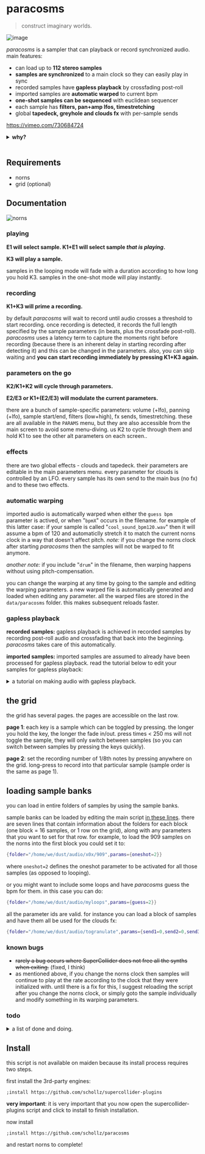 # paracosms

> construct imaginary worlds.

![image](https://user-images.githubusercontent.com/6550035/179411170-6295d18b-ab4c-44a7-a2ae-e313dd24c0ba.png)

*paracosms* is a sampler that can playback or record synchronized audio. main features:

- can load up to **112 stereo samples**
- **samples are synchronized** to a main clock so they can easily play in sync
- recorded samples have **gapless playback** by crossfading post-roll
- imported samples are **automatic warped** to current bpm
- **one-shot samples can be sequenced** with euclidean sequencer
- each sample has **filters, pan+amp lfos, timestretching**
- global **tapedeck, greyhole and clouds fx** with per-sample sends 


https://vimeo.com/730684724

<details><summary><strong>why?</strong></summary><br>

between april and june 2022 I made music primarily with [scripts][], SuperCollider, sox and random pre-recorded samples from other musicians. this endeavor culminated in [an album of 100 songs][DevelopingAnAlbum]. (more on that [here][]).

eventually I got the itch to make my workflow with samples more interactive, more performable, more *real-time*. so I put together a SuperCollider class I called "[paracosms][]" which is essentially >100 synchronized turntables that can be switched between one-shots and synchronized loops. initially I took a bunch of samples I collected and threw them into the grid with a thin norns wrapper around this SuperCollider paracosms class. it was [very fun][VeryFun]. 

for awhile now I've been thinking about how to record perfectly seamless loops of audio. I added [a new function to do this easily in sofcut](https://github.com/schollz/softcut-lib/tree/rec-once4). but around the time I was playing with samples I started played around with making a SuperCollider class to make a crossfading stereo recording system (like softcut). this became "[ouroborus][]".

without intending, I realized that I could combine ourborous with paracosms together into sampler/looper thing. its basically a thing that excells at recording and playing perfect audio loops. norns became the glue for these two supercollider classes - and it is now this *paracosms* script. 


</details>
<br>



## Requirements

- norns
- grid (optional)

## Documentation

![norns](https://user-images.githubusercontent.com/6550035/179410985-0ee42e5b-49e2-420d-8ef0-8107e49b42eb.jpg)

### playing

**E1 will select sample. K1+E1 will select sample *that is playing*.**

**K3 will play a sample.** 


samples in the looping mode will fade with a duration according to how long you hold K3. samples in the one-shot mode will play instantly.

### recording

**K1+K3 will prime a recording.** 

by default *paracosms* will wait to record until audio crosses a threshold to start recording. once recording is detected, it records the full length specified by the sample parameters (in beats, plus the crossfade post-roll). *paracosms* uses a latency term to capture the moments right before recording (because there is an inherent delay in starting recording after detecting it) and this can be changed in the parameters. also, you can skip waiting and **you can start recording immediately by pressing K1+K3 again.**

### parameters on the go

**K2/K1+K2 will cycle through parameters.** 

**E2/E3 or K1+(E2/E3) will modulate the current parameters.**

there are a bunch of sample-specific parameters: volume (+lfo), panning (+lfo), sample start/end, filters (low+high), fx sends, timestretching. these are all available in the `PARAMS` menu, but they are also accessible from the main screen to avoid some menu-diving. us K2 to cycle through them and hold K1 to see the other alt parameters on each screen..

### effects

there are two global effects - clouds and tapedeck. their parameters are editable in the main parameters menu. every parameter for clouds is controlled by an LFO. every sample has its own send to the main bus (no fx) and to these two effects.

### automatic warping

imported audio is automatically warped when either the `guess bpm` parameter is actived, or when "`bpmX`" occurs in the filename. for example of this latter case: if your sample is called "`cool_sound_bpm120.wav`" then it will assume a bpm of 120 and automaticlly stretch it to match the current norns clock in a way that doesn't affect pitch. _note:_ if you change the norns clock after starting *paracosms* then the samples will not be warped to fit anymore.  

_another note:_ if you include "`drum`" in the filename, then warping happens without using pitch-compensation.

you can change the warping at any time by going to the sample and editing the warping parameters. a new warped file is automatically generated and loaded when editing any parameter. all the warped files are stored in the `data/paracosms` folder. this makes subsequent reloads faster.

### gapless playback

**recorded samples:** gapless playback is achieved in recorded samples by recording post-roll audio and crossfading that back into the beginning. *paracosms* takes care of this automatically.

**imported samples:** imported samples are assumed to already have been processed for gapless playback. read the tutorial below to edit your samples for gapless playback:

<details><summary>a tutorial on making audio with gapless playback.</summary><br>

I created [a tool to automatically make seamless loops][AToolToAutomaticallyMakeSeamless] out of audio. to use this tool simply rename your file to include `bpmX` in the filename (where `X` is the source bpm of the file). for example, a 120 bpm file, "`drums.wav`" would be renamed "`drums_bpm120.wav`". then install `seamlessloop` by running this in maiden:

```
os.execute("wget -P /tmp/ https://github.com/schollz/seamlessloop/releases/download/v0.1.1/seamlessloop_0.1.1_Linux-RaspberryPi.deb && sudo dpkg --install /tmp/seamlessloop*.deb && seamlessloop --version")
```

now you can run `seamlessloop` on folders or files. for example:

```
os.execute("seamlessloop --in-folder ~/dust/audio/loops --out-folder ~/dust/audio/quantized-loops")
```

this tool does one of two things: *if* the number of determined beats is greater than a multiple of 4 then those extra beats are used to crossfade and make a seamless sample. *otherwise*, if the number determined beats is slightly less than a multiple of 4 then a gap of silence is appended to the end and the endpoints are faded by 5 ms to reduce clicks.

</details>

## the grid

the grid has several pages. the pages are accessible on the last row.

**page 1**: each key is a sample which can be toggled by pressing. the longer you hold the key, the longer the fade in/out. press times < 250 ms will not toggle the sample, they will only switch between samples (so you can switch between samples by pressing the keys quickly). 

**page 2**: set the recording number of 1/8th notes by pressing anywhere on the grid. long-press to record into that particular sample (sample order is the same as page 1).

## loading sample banks

you can load in entire folders of samples by using the sample banks.

sample banks can be loaded by editing the main script [in these lines][InTheseLines]. there are seven lines that contain information about the folders for each block (one block = 16 samples, or 1 row on the grid), along with any parameters that you want to set for that row. for example, to load the 909 samples on the norns into the first block you could set it to:

```lua
{folder="/home/we/dust/audio/x0x/909",params={oneshot=2}}
```

where `oneshot=2` defines the oneshot parameter to be activated for all those samples (as opposed to looping).

or you might want to include some loops and have *paracosms* guess the bpm for them. in this case you can do:


```lua
{folder="/home/we/dust/audio/myloops",params={guess=2}}
```

all the parameter ids are valid. for instance you can load a block of samples and have them all be used for the clouds fx:


```lua
{folder="/home/we/dust/audio/togranulate",params={send1=0,send2=0,send3=100}}
```

### known bugs

- ~~rarely a bug occurs where SuperCollider does not free all the synths when exiting.~~ (fixed, I think)
- as mentioned above, if you change the norns clock then samples will continue to play at the rate according to the clock that they were initialized with. until there is a fix for this, I suggest reloading the script after you change the norns clock, or simply goto the sample individually and modify something in its warping parameters.


### todo

<details><summary>a list of done and doing.</summary>

- pattern saving/loading
- add more patterns
- ui to explain pattern recording
- keep track of the longest playing sample and reset everything when the current beat exceeds the beat of the longest sample
- pattern recording
- fix bugs
- logarithm hold length?
- retrigger option for one-shot playback
- add record countdown (using Stepper and Phasor bus that overrides the record trig)?
- ~~show/hide sample~~
- ~~record beats should be a global parameter that gets imported to the next track when recording~~
- ~~add metronome~~
- ~~add greyhole as another send~~
- ~~add option to record to a new track each time (available from ui)~~
- ~~when changing send, untoggle sends~~
- ~~try to guess bpm based on length of sample~~
- ~~add midi transports (for syncing)~~
- ~~load in the 808 kit by default as oneshot into the last row~~
- ~~add miclouds granulator~~
- ~~add euclideans~~
- ~~add global sync (syncs all synths and resets the main phasor)~~
- ~~add pan~~
- ~~add recording~~
- ~~make the first sample a metronome sample (store metronome)~~
- ~~redo grid~~
- ~~add option for number of beats to record~~
- ~~add options in for semitone change~~
- ~~add options in for speed change~~
- ~~add option to declare whether it is “drum” or “melodic”~~
- ~~when adding buf, check to see if syn is running with that id and replace its bufnum~~

</details>


## Install

this script is not available on maiden because its install process requires two steps.

first install the 3rd-party engines:

```
;install https://github.com/schollz/supercollider-plugins
```

**very important**: it is very important that you now open the supercollider-plugins script and click to install to finish installation.

now install

```
;install https://github.com/schollz/paracosms
```

and restart norns to complete!

[DevelopingAnAlbum]: https://infinitedigits.bandcamp.com/album/paracosms
[here]: https://llllllll.co/t/paracosms/56683
[paracosms]: https://github.com/schollz/paracosms/blob/main/lib/Paracosms.sc
[VeryFun]: https://www.instagram.com/p/CfogWyBFZ-V/
[ouroborus]: https://github.com/schollz/paracosms/blob/main/lib/Ouroboros.sc
[AToolToAutomaticallyMakeSeamless]: https://github.com/schollz/seamlessloop
[scripts]: https://github.com/schollz/raw
[InTheseLines]: https://github.com/schollz/paracosms/blob/4338e7306809f3051c482e87a62fd55aadf4c594/paracosms.lua#L24-L30
